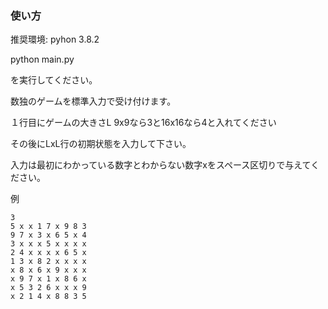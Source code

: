 ### 使い方
推奨環境: pyhon 3.8.2

python main.py

を実行してください。

数独のゲームを標準入力で受け付けます。

１行目にゲームの大きさL
9x9なら3と16x16なら4と入れてください

その後にLxL行の初期状態を入力して下さい。

入力は最初にわかっている数字とわからない数字xをスペース区切りで与えてください。

例
```
3
5 x x 1 7 x 9 8 3
9 7 x 3 x 6 5 x 4
3 x x x 5 x x x x
2 4 x x x x 6 5 x
1 3 x 8 2 x x x x
x 8 x 6 x 9 x x x
x 9 7 x 1 x 8 6 x
x 5 3 2 6 x x x 9
x 2 1 4 x 8 8 3 5
```
